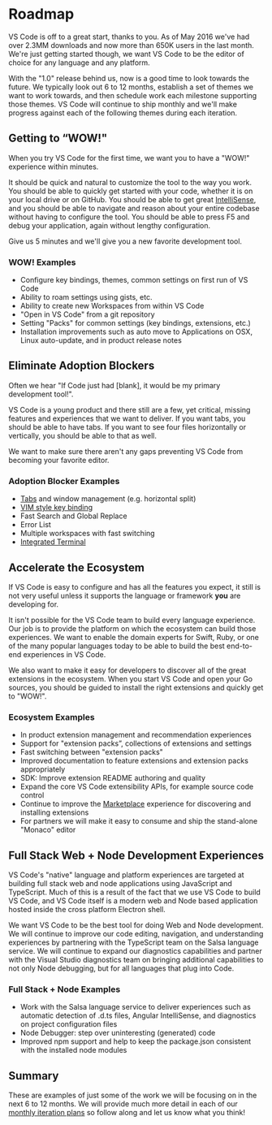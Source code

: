 # Roadmap

VS Code is off to a great start, thanks to you. As of May 2016 we've had over 2.3MM downloads and now more than 650K users in the last month. We're just getting started though, we want VS Code to be the editor of choice for any language and any platform.

With the "1.0" release behind us, now is a good time to look towards the future. We typically look out 6 to 12 months, establish a set of themes we want to work towards, and then schedule work each milestone supporting those themes. VS Code will continue to ship monthly and we'll make progress against each of the following themes during each iteration.

## Getting to “WOW!"

When you try VS Code for the first time, we want you to have a "WOW!" experience within minutes.

It should be quick and natural to customize the tool to the way you work. You should be able to quickly get started with your code, whether it is on your local drive or on GitHub. You should be able to get great [IntelliSense](https://en.wikipedia.org/wiki/Intelligent_code_completion), and you should be able to navigate and reason about your entire codebase without having to configure the tool. You should be able to press F5 and debug your application, again without lengthy configuration.  

Give us 5 minutes and we'll give you a new favorite development tool.

### WOW! Examples

* Configure key bindings, themes, common settings on first run of VS Code
* Ability to roam settings using gists, etc.
* Ability to create new Workspaces from within VS Code
* "Open in VS Code" from a git repository
* Setting "Packs" for common settings (key bindings, extensions, etc.)
* Installation improvements such as auto move to Applications on OSX, Linux auto-update, and in product release notes

## Eliminate Adoption Blockers

Often we hear "If Code just had [blank], it would be my primary development tool!".

VS Code is a young product and there still are a few, yet critical, missing features and experiences that we want to deliver. If you want tabs, you should be able to have tabs. If you want to see four files horizontally or vertically, you should be able to that as well.

We want to make sure there aren't any gaps preventing VS Code from becoming your favorite editor.

### Adoption Blocker Examples

* [Tabs](https://github.com/Microsoft/vscode/issues/224) and window management (e.g. horizontal split)
* [VIM style key binding](https://github.com/Microsoft/vscode/issues/3600)
* Fast Search and Global Replace
* Error List
* Multiple workspaces with fast switching
* [Integrated Terminal](https://github.com/Microsoft/vscode/issues/143)


## Accelerate the Ecosystem 

If VS Code is easy to configure and has all the features you expect, it still is not very useful unless it supports the language or framework **you** are developing for.

It isn't possible for the VS Code team to build every language experience. Our job is to provide the platform on which the ecosystem can build those experiences. We want to enable the domain experts for Swift, Ruby, or one of the many popular languages today to be able to build the best end-to-end experiences in VS Code.

We also want to make it easy for developers to discover all of the great extensions in the ecosystem. When you start VS Code and open your Go sources, you should be guided to install the right extensions and quickly get to "WOW!".

### Ecosystem Examples

* In product extension management and recommendation experiences
* Support for "extension packs”, collections of extensions and settings 
* Fast switching between "extension packs"
* Improved documentation to feature extensions and extension packs appropriately
* SDK: Improve extension README authoring and quality  
* Expand the core VS Code extensibility APIs, for example source code control 
* Continue to improve the [Marketplace](https://marketplace.visualstudio.com/vscode) experience for discovering and installing extensions
* For partners we will make it easy to consume and ship the stand-alone "Monaco" editor

## Full Stack Web + Node Development Experiences

VS Code's "native" language and platform experiences are targeted at building full stack web and node applications using JavaScript and TypeScript. Much of this is a result of the fact that we use VS Code to build VS Code, and VS Code itself is a modern web and Node based application hosted inside the cross platform Electron shell.

We want VS Code to be the best tool for doing Web and Node development. We will continue to improve our code editing, navigation, and understanding experiences by partnering with the TypeScript team on the Salsa language service. We will continue to expand our diagnostics capabilities and partner with the Visual Studio diagnostics team on bringing additional capabilities to not only Node debugging, but for all languages that plug into Code.

### Full Stack + Node Examples

* Work with the Salsa language service to deliver experiences such as automatic detection of .d.ts files, Angular IntelliSense, and diagnostics on project configuration files
* Node Debugger: step over uninteresting (generated) code
* Improved npm support and help to keep the package.json consistent with the installed node modules

## Summary

These are examples of just some of the work we will be focusing on in the next 6 to 12 months. We will provide much more detail in each of our [monthly iteration plans](https://github.com/Microsoft/vscode/wiki/Iteration-Plans) so follow along and let us know what you think! 
